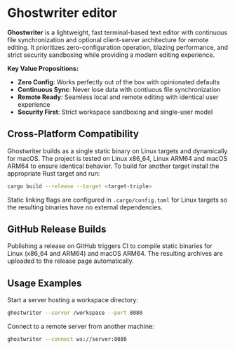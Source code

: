# Ghostwriter editor

**Ghostwriter** is a lightweight, fast terminal-based text editor with continuous file synchronization and optional client-server architecture for remote editing. It prioritizes zero-configuration operation, blazing performance, and strict security sandboxing while providing a modern editing experience.

**Key Value Propositions:**
- **Zero Config**: Works perfectly out of the box with opinionated defaults
- **Continuous Sync**: Never lose data with contiuous file synchronization
- **Remote Ready**: Seamless local and remote editing with identical user experience
- **Security First**: Strict workspace sandboxing and single-user model

## Cross-Platform Compatibility

Ghostwriter builds as a single static binary on Linux targets and dynamically for macOS. The project is tested on Linux x86_64, Linux ARM64 and macOS ARM64 to ensure identical behavior. To build for another target install the appropriate Rust target and run:

```bash
cargo build --release --target <target-triple>
```

Static linking flags are configured in `.cargo/config.toml` for Linux targets so the resulting binaries have no external dependencies.

## GitHub Release Builds

Publishing a release on GitHub triggers CI to compile static binaries for Linux (x86_64 and ARM64) and macOS ARM64. The resulting archives are uploaded to the release page automatically.


## Usage Examples

Start a server hosting a workspace directory:

```bash
ghostwriter --server /workspace --port 8080
```

Connect to a remote server from another machine:

```bash
ghostwriter --connect ws://server:8080
```
